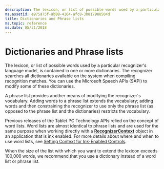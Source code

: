 ```yaml
---
description: The lexicon, or list of possible words used by a particular recognizer's language model, is contained in one or more dictionaries.
ms.assetid: e975a75f-ab88-4164-afc8-3b817988504d
title: Dictionaries and Phrase lists
ms.topic: reference
ms.date: 05/31/2018
---
```


# Dictionaries and Phrase lists

The lexicon, or list of possible words used by a particular recognizer's language model, is contained in one or more dictionaries. The recognizer searches all dictionaries available on the system when compiling recognition matches. You can use the Microsoft Speech APIs (SAPI) to modify some of these dictionaries.

A phrase list provides another means of modifying the recognizer's vocabulary. Adding words to a phrase list extends the vocabulary; adding words and then constraining the recognizer to use only the phrase list (as opposed to the phrase list and the dictionaries) restricts the vocabulary.

Previous releases of the Tablet PC Technology APIs relied on the concept of word lists. Word lists are almost identical to phrase lists and are used for the same purpose when working directly with a [**RecognizerContext**](inkrecognizercontext-class.md) object in an application that is ink enabled. For more details about where and when to use word lists, see [Setting Context for Ink-Enabled Controls](setting-context-for-ink-enabled-controls.md).

When the size of the list with which you want to extend the lexicon exceeds 100,000 words, we recommend that you use a dictionary instead of a word list or phrase list.

 

 




